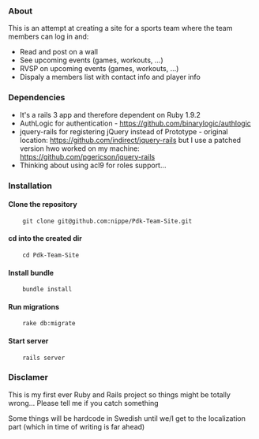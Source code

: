 ### About
This is an attempt at creating a site for a sports team where the team members can log in and:
* Read and post on a wall
* See upcoming events (games, workouts, ...)
* RVSP on upcoming events (games, workouts, ...)
* Dispaly a members list with contact info and player info


### Dependencies
* It's a rails 3 app and therefore dependent on Ruby 1.9.2
* AuthLogic for authentication - https://github.com/binarylogic/authlogic
* jquery-rails for registering jQuery instead of Prototype - original location: https://github.com/indirect/jquery-rails but I use a patched version hwo worked on my machine: https://github.com/pgericson/jquery-rails
* Thinking about using acl9 for roles support...


### Installation

#### Clone the repository

        git clone git@github.com:nippe/Pdk-Team-Site.git

#### cd into the created dir
        cd Pdk-Team-Site

#### Install bundle
        bundle install

#### Run migrations
        rake db:migrate

#### Start server
        rails server



### Disclamer
This is my first ever Ruby and Rails project so things might be totally wrong... Please tell me if you catch something

Some things will be hardcode in Swedish until we/I get to the localization part (which in time of writing is far ahead)
